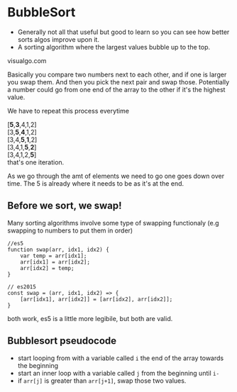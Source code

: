 # BubbleSort

- Generally not all that useful but good to learn so you can see how better sorts algos improve upon it.
- A sorting algorithm where the largest values bubble up to the top.

visualgo.com


Basically you compare two numbers next to each other, and if one is larger you swap them. And then you pick the next pair and swap those. Potentially a number could go from one end of the array to the other if it's the highest value.

We have to repeat this process everytime

[**5**,**3**,4,1,2]<br>
[3,**5**,**4**,1,2]<br>
[3,4,**5**,**1**,2]<br>
[3,4,1,**5**,**2**]<br>
[3,4,1,2,**5**]<br>
that's one iteration.

As we go through the amt of elements we need to go one goes down over time. The 5 is already where it needs to be as it's at the end.

## Before we sort, we swap!

Many sorting algorithms involve some type of swapping functionaly (e.g swapping to numbers to put them in order)

```
//es5
function swap(arr, idx1, idx2) {
    var temp = arr[idx1];
    arr[idx1] = arr[idx2];
    arr[idx2] = temp;
}

// es2015
const swap = (arr, idx1, idx2) => {
    [arr[idx1], arr[idx2]] = [arr[idx2], arr[idx2]];
}
```

both work, es5 is a little more legibile, but both are valid.

## Bubblesort pseudocode

- start looping from with a variable called `i` the end of the array towards the beginning
- start an inner loop with a variable called `j` from the beginning until `i-`
- if `arr[j]` is greater than `arr[j+1]`, swap those two values.






